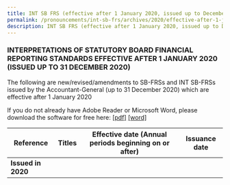```yaml
---
title: INT SB FRS (effective after 1 January 2020, issued up to December 2020)
permalink: /pronouncements/int-sb-frs/archives/2020/effective-after-1-january-2020-issued-up-to-december-2020/
description: INT SB FRS (effective after 1 January 2020, issued up to December 2020)
---
```

### INTERPRETATIONS OF STATUTORY BOARD FINANCIAL REPORTING STANDARDS EFFECTIVE AFTER 1 JANUARY 2020 (ISSUED UP TO 31 DECEMBER 2020)

The following are new/revised/amendments to SB-FRSs and INT SB-FRSs issued by the Accountant-General (up to 31 December 2020) which are effective after 1 January 2020

If you do not already have Adobe Reader or Microsoft Word, please download the software for free here: [\[pdf\]](http://www.adobe.com/products/acrobat/readstep2.html) [\[word\]](http://www.microsoft.com/downloads/details.aspx?FamilyID=95e24c87-8732-48d5-8689-ab826e7b8fdf&DisplayLang=en)

| Reference | Titles | Effective date (Annual periods beginning on or after) | Issuance date |
| -------- | -------- | -------- | -------- |
| **Issued in 2020** |  |  |  |

